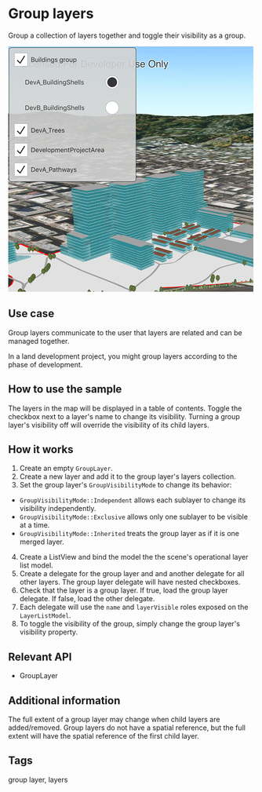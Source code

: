 # Group layers

Group a collection of layers together and toggle their visibility as a group.

![](screenshot.png)

## Use case

Group layers communicate to the user that layers are related and can be managed together.

In a land development project, you might group layers according to the phase of development.

## How to use the sample

The layers in the map will be displayed in a table of contents. Toggle the checkbox next to a layer's name to change its visibility. Turning a group layer's visibility off will override the visibility of its child layers.

## How it works

1. Create an empty `GroupLayer`.
2. Create a new layer and add it to the group layer's layers collection.
3. Set the group layer's `GroupVisibilityMode` to change its behavior:
  * `GroupVisibilityMode::Independent` allows each sublayer to change its visibility independently.
  * `GroupVisibilityMode::Exclusive` allows only one sublayer to be visible at a time.
  * `GroupVisibilityMode::Inherited` treats the group layer as if it is one merged layer.
4. Create a ListView and bind the model the the scene's operational layer list model.
5. Create a delegate for the group layer and and another delegate for all other layers. The group layer delegate will have nested checkboxes.
6. Check that the layer is a group layer. If true, load the group layer delegate. If false, load the other delegate.
7. Each delegate will use the `name` and `layerVisible` roles exposed on the `LayerListModel`.
8. To toggle the visibility of the group, simply change the group layer's visibility property.

## Relevant API

* GroupLayer

## Additional information

The full extent of a group layer may change when child layers are added/removed. Group layers do not have a spatial reference, but the full extent will have the spatial reference of the first child layer.

## Tags

group layer, layers
